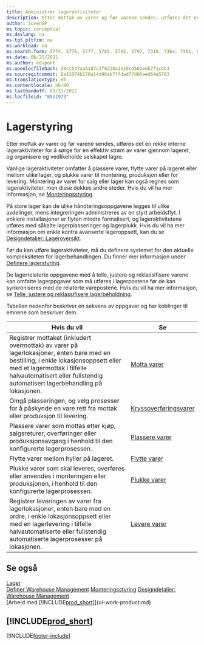 ```yaml
---
title: Administrer lageraktiviteter
description: Etter mottak av varer og før varene sendes, utføres det en rekke interne lageraktiviteter for å sørge for en effektiv strøm av varer gjennom lageret.
author: SorenGP
ms.topic: conceptual
ms.devlang: na
ms.tgt_pltfrm: na
ms.workload: na
ms.search.form: 5774, 5776, 5777, 5785, 5793, 5797, 7318, 7364, 7401, 8909, 9000, 9008, 9009, 9050, 9053, 9056
ms.date: 06/25/2021
ms.author: edupont
ms.openlocfilehash: d8cc547aa5187c270228a1e2dcd562eeb7f1cbb3
ms.sourcegitcommit: 8a12074b170a14d98ab7ffdad77d66aed64e5783
ms.translationtype: HT
ms.contentlocale: nb-NO
ms.lasthandoff: 03/31/2022
ms.locfileid: "8511973"
---
```

# <a name="warehouse-management"></a>Lagerstyring

Etter mottak av varer og før varene sendes, utføres det en rekke interne lageraktiviteter for å sørge for en effektiv strøm av varer gjennom lageret, og organisere og vedlikeholde selskapet lagre.

Vanlige lageraktiviteter omfatter å plassere varer, flytte varer på lageret eller mellom ulike lager, og plukke varer til montering, produksjon eller for levering. Montering av varer for salg eller lager kan også regnes som lageraktiviteter, men disse dekkes andre steder. Hvis du vil ha mer informasjon, se [Monteringsstyring](assembly-assemble-items.md).  

På store lager kan de ulike håndteringsoppgavene legges til ulike avdelinger, mens integreringen administreres av en styrt arbeidsflyt. I enklere installasjoner er flyten mindre formalisert, og lageraktivitetene utføres med såkalte lagerplasseringer og lagerplukk. Hvis du vil ha mer informasjon om enkle kontra avanserte lageroppsett, kan du se [Designdetaljer: Lageroversikt](design-details-warehouse-overview.md).

Før du kan utføre lageraktiviteter, må du definere systemet for den aktuelle kompleksiteten for lagerbehandlingen. Du finner mer informasjon under [Definere lagerstyring](warehouse-setup-warehouse.md).

De lagerrelaterte oppgavene med å telle, justere og reklassifisere varene kan omfatte lagerppgaver som må utføres i lagerpostene før de kan synkroniseres med de relaterte varepostene. Hvis du vil ha mer informasjon, se [Telle, justere og reklassifisere lagerbeholdning](inventory-how-count-adjust-reclassify.md).

 Tabellen nedenfor beskriver en sekvens av oppgaver og har koblinger til emnene som beskriver dem.   

|**Hvis du vil**|**Se**|  
|------------|-------------|  
|Registrer mottaket (inkludert overmottak) av varer på lagerlokasjoner, enten bare med en bestilling, i enkle lokasjonsoppsett eller med et lagermottak i tilfelle halvautomatisert eller fullstendig automatisert lagerbehandling på lokasjonen.|[Motta varer](warehouse-how-receive-items.md)|
|Omgå plasseringen, og velg prosesser for å påskynde en vare rett fra mottak eller produksjon til levering.|[Kryssoverføringsvarer](warehouse-how-to-cross-dock-items.md)|
|Plassere varer som mottas etter kjøp, salgsreturer, overføringer eller produksjonsavgang i henhold til den konfigurerte lagerprosessen.|[Plassere varer](warehouse-put-away-items.md)|
|Flytte varer mellom hyller på lageret.|[Flytte varer](warehouse-move-items.md)|
|Plukke varer som skal leveres, overføres eller anvendes i monteringen eller produksjonen, i henhold til den konfigurerte lagerprosessen.|[Plukke varer](warehouse-pick-items.md)|
|Registrer leveringen av varer fra lagerlokasjoner, enten bare med en ordre, i enkle lokasjonsoppsett eller med en lagerlevering i tilfelle halvautomatiserte eller fullstendig automatiserte lagerprosesser på lokasjonen.|[Levere varer](warehouse-how-ship-items.md)|  

## <a name="see-also"></a>Se også

[Lager](inventory-manage-inventory.md)  
[Definer Warehouse Management](warehouse-setup-warehouse.md) 
[Monteringsstyring](assembly-assemble-items.md)
[Designdetaljer: Warehouse Management](design-details-warehouse-management.md)  
[Arbeid med [!INCLUDE[prod_short](includes/prod_short.md)]](ui-work-product.md)  

## [!INCLUDE[prod_short](includes/free_trial_md.md)]  


[!INCLUDE[footer-include](includes/footer-banner.md)]